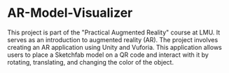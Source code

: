 # AR-Model-Visualizer
This project is part of the "Practical Augmented Reality" course at LMU. It serves as an introduction to augmented reality (AR). The project involves creating an AR application using Unity and Vuforia. This application allows users to place a Sketchfab model on a QR code and interact with it by rotating, translating, and changing the color of the object.
